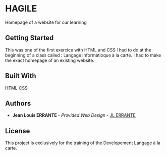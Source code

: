 # HAGILE

Homepage of a website for our learning 


## Getting Started

This was one of the first exercice with HTML and CSS I had to do at the beginning of a class called : Langage informatioque à la carte.
I had to make the exact homepage of an existing website.


## Built With

 HTML
 CSS


## Authors

  - **Jean Louis ERRANTE** - *Provided Web Design* -
    [JL ERRANTE](https://github.com/JackAdamsJenkins)

## License

This project is exclusively for the training of the Developement Langage à la carte.

